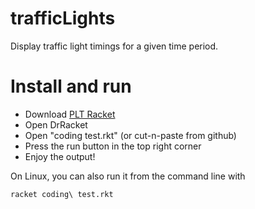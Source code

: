 # trafficLights

Display traffic light timings for a given time period.

# Install and run

* Download [PLT Racket](https://download.racket-lang.org/)
* Open DrRacket
* Open "coding test.rkt" (or cut-n-paste from github)
* Press the run button in the top right corner
* Enjoy the output!

On Linux, you can also run it from the command line with

	racket coding\ test.rkt

